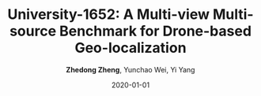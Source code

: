 ---
title: "University-1652: A Multi-view Multi-source Benchmark for Drone-based Geo-localization"
collection: publications
permalink: /publication/2020-01-01-University-1652-A-Multi-view-Multi-source-Benchmark-for-Drone-based-Geo-localization
date: 2020-01-01
doi: 
venue: 'ACM MM'
code: 'https://github.com/layumi/University1652-Baseline'
author: '<strong>Zhedong Zheng</strong>,  Yunchao Wei,  Yi Yang'
citation: ' Zhedong Zheng,  Yunchao Wei,  Yi Yang, &quot;University-1652: A Multi-view Multi-source Benchmark for Drone-based Geo-localization.&quot; ACM MM, 2020.'
pub_year: '2020'
---